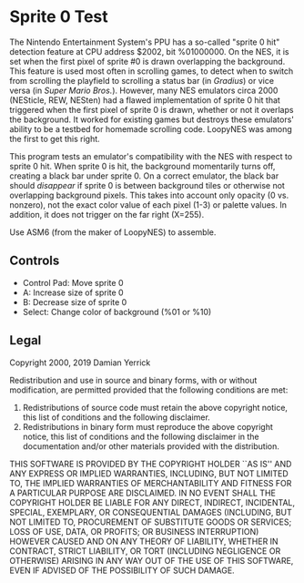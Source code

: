 # Sprite 0 Test

The Nintendo Entertainment System's PPU has a so-called "sprite 0
hit" detection feature at CPU address $2002, bit %01000000.
On the NES, it is set when the first pixel of sprite #0 is drawn
overlapping the background.  This feature is used most often in
scrolling games, to detect when to switch from scrolling the
playfield to scrolling a status bar (in _Gradius_) or vice versa
(in _Super Mario Bros._).  However, many NES emulators circa 2000
(NESticle, REW, NESten) had a flawed implementation of sprite 0 hit
that triggered when the first pixel of sprite 0 is drawn, whether
or not it overlaps the background.  It worked for existing games
but destroys these emulators' ability to be a testbed for homemade
scrolling code.  LoopyNES was among the first to get this right.

This program tests an emulator's compatibility with the NES with
respect to sprite 0 hit.  When sprite 0 is hit, the background
momentarily turns off, creating a black bar under sprite 0.  On a
correct emulator, the black bar should _disappear_ if sprite 0 is
between background tiles or otherwise not overlapping background
pixels.  This takes into account only opacity (0 vs. nonzero), not
the exact color value of each pixel (1-3) or palette values.
In addition, it does not trigger on the far right (X=255).

Use ASM6 (from the maker of LoopyNES) to assemble.

## Controls

- Control Pad: Move sprite 0
- A: Increase size of sprite 0
- B: Decrease size of sprite 0
- Select: Change color of background (%01 or %10)

## Legal

Copyright 2000, 2019 Damian Yerrick

Redistribution and use in source and binary forms, with or without
modification, are permitted provided that the following conditions
are met: 

1. Redistributions of source code must retain the above copyright
   notice, this list of conditions and the following disclaimer.
2. Redistributions in binary form must reproduce the above copyright
   notice, this list of conditions and the following disclaimer in
   the documentation and/or other materials provided with the
   distribution.

THIS SOFTWARE IS PROVIDED BY THE COPYRIGHT HOLDER ``AS IS'' AND ANY
EXPRESS OR IMPLIED WARRANTIES, INCLUDING, BUT NOT LIMITED TO, THE
IMPLIED WARRANTIES OF MERCHANTABILITY AND FITNESS FOR A PARTICULAR
PURPOSE ARE DISCLAIMED. IN NO EVENT SHALL THE COPYRIGHT HOLDER
BE LIABLE FOR ANY DIRECT, INDIRECT, INCIDENTAL, SPECIAL, EXEMPLARY,
OR CONSEQUENTIAL DAMAGES (INCLUDING, BUT NOT LIMITED TO, PROCUREMENT
OF SUBSTITUTE GOODS OR SERVICES; LOSS OF USE, DATA, OR PROFITS; OR
BUSINESS INTERRUPTION) HOWEVER CAUSED AND ON ANY THEORY OF LIABILITY,
WHETHER IN CONTRACT, STRICT LIABILITY, OR TORT (INCLUDING NEGLIGENCE
OR OTHERWISE) ARISING IN ANY WAY OUT OF THE USE OF THIS SOFTWARE,
EVEN IF ADVISED OF THE POSSIBILITY OF SUCH DAMAGE. 
